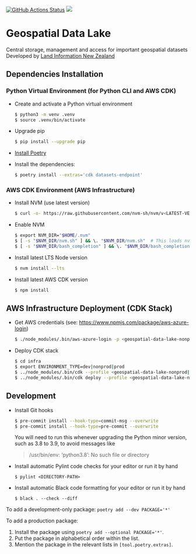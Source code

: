 [![GitHub Actions Status](https://github.com/linz/geospatial-data-lake/workflows/Build/badge.svg)](https://github.com/linz/geospatial-data-lake/actions) ![](https://img.shields.io/badge/WIP-Work%20In%20Progress-orange)

# Geospatial Data Lake
Central storage, management and access for important geospatial datasets
Developed by [Land Information New Zealand](https://github.com/linz)


## Dependencies Installation
### Python Virtual Environment (for Python CLI and AWS CDK)
* Create and activate a Python virtual environment

    ```bash
    $ python3 -m venv .venv
    $ source .venv/bin/activate
    ```
* Upgrade pip

    ```bash
    $ pip install --upgrade pip
    ```
* [Install Poetry](https://python-poetry.org/docs/#installation)
* Install the dependencies:

    ```bash
    $ poetry install --extras='cdk datasets-endpoint'
    ```

### AWS CDK Environment (AWS Infrastructure)
* Install NVM (use latest version)

    ```bash
    $ curl -o- https://raw.githubusercontent.com/nvm-sh/nvm/v<LATEST-VERSION>/install.sh | bash
    ```
* Enable NVM

    ```bash
    $ export NVM_DIR="$HOME/.nvm"
    $ [ -s "$NVM_DIR/nvm.sh" ] && \. "$NVM_DIR/nvm.sh"  # This loads nvm
    $ [ -s "$NVM_DIR/bash_completion" ] && \. "$NVM_DIR/bash_completion"  # This loads nvm bash_completion
    ```
* Install latest LTS Node version

    ```bash
    $ nvm install --lts
    ```
* Install latest AWS CDK version

    ```bash
    $ npm install
    ```


## AWS Infrastructure Deployment (CDK Stack)
* Get AWS credentials (see: https://www.npmjs.com/package/aws-azure-login)

    ```bash
    $ ./node_modules/.bin/aws-azure-login -p <geospatial-data-lake-nonprod|geospatial-data-lake-prod>
    ```
* Deploy CDK stack

    ```bash
    $ cd infra
    $ export ENVIRONMENT_TYPE=dev|nonprod|prod
    $ ../node_modules/.bin/cdk --profile <geospatial-data-lake-nonprod|geospatial-data-lake-prod> bootstrap aws://unknown-account/ap-southeast-2
    $ ../node_modules/.bin/cdk deploy --profile <geospatial-data-lake-nonprod|geospatial-data-lake-prod> geospatial-data-lake
    ```


## Development
* Install Git hooks

    ```bash
    $ pre-commit install --hook-type=commit-msg --overwrite
    $ pre-commit install --hook-type=pre-commit --overwrite
    ```
   You will need to run this whenever upgrading the Python minor version, such as 3.8 to 3.9, to avoid messages like
   
   > /usr/bin/env: ‘python3.8’: No such file or directory
* Install automatic Pylint code checks for your editor or run it by hand

    ```
    $ pylint <DIRECTORY-PATH>
    ```
* Install automatic Black code formatting for your editor or run it by hand

     ```
     $ black . --check --diff
     ```

To add a development-only package: `poetry add --dev PACKAGE='*'`

To add a production package:

1. Install the package using `poetry add --optional PACKAGE='*'`.
1. Put the package in alphabetical order within the list.
1. Mention the package in the relevant lists in `[tool.poetry.extras]`.

